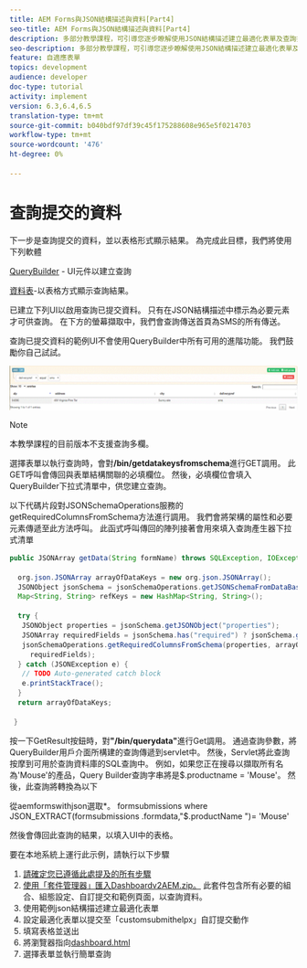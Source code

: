 ```yaml
---
title: AEM Forms與JSON結構描述與資料[Part4]
seo-title: AEM Forms與JSON結構描述與資料[Part4]
description: 多部分教學課程，可引導您逐步瞭解使用JSON結構描述建立最適化表單及查詢提交資料的相關步驟。
seo-description: 多部分教學課程，可引導您逐步瞭解使用JSON結構描述建立最適化表單及查詢提交資料的相關步驟。
feature: 自適應表單
topics: development
audience: developer
doc-type: tutorial
activity: implement
version: 6.3,6.4,6.5
translation-type: tm+mt
source-git-commit: b040bdf97df39c45f175288608e965e5f0214703
workflow-type: tm+mt
source-wordcount: '476'
ht-degree: 0%

---
```



# 查詢提交的資料


下一步是查詢提交的資料，並以表格形式顯示結果。 為完成此目標，我們將使用下列軟體

[QueryBuilder](https://querybuilder.js.org/) - UI元件以建立查詢

[資料表](https://datatables.net/)-以表格方式顯示查詢結果。

已建立下列UI以啟用查詢已提交資料。 只有在JSON結構描述中標示為必要元素才可供查詢。 在下方的螢幕擷取中，我們會查詢傳送首頁為SMS的所有傳送。

查詢已提交資料的範例UI不會使用QueryBuilder中所有可用的進階功能。 我們鼓勵你自己試試。

![querybuilder](assets/querybuilderui.gif)

>[!NOTE]
>
>本教學課程的目前版本不支援查詢多欄。

選擇表單以執行查詢時，會對&#x200B;**/bin/getdatakeysfromschema**&#x200B;進行GET調用。 此GET呼叫會傳回與表單結構關聯的必填欄位。 然後，必填欄位會填入QueryBuilder下拉式清單中，供您建立查詢。

以下代碼片段對JSONSchemaOperations服務的getRequiredColumnsFromSchema方法進行調用。 我們會將架構的屬性和必要元素傳遞至此方法呼叫。 此函式呼叫傳回的陣列接著會用來填入查詢產生器下拉式清單

```java
public JSONArray getData(String formName) throws SQLException, IOException {

  org.json.JSONArray arrayOfDataKeys = new org.json.JSONArray();
  JSONObject jsonSchema = jsonSchemaOperations.getJSONSchemaFromDataBase(formName);
  Map<String, String> refKeys = new HashMap<String, String>();

  try {
   JSONObject properties = jsonSchema.getJSONObject("properties");
   JSONArray requiredFields = jsonSchema.has("required") ? jsonSchema.getJSONArray("required") : null;
   jsonSchemaOperations.getRequiredColumnsFromSchema(properties, arrayOfDataKeys, "", jsonSchema, refKeys,
     requiredFields);
  } catch (JSONException e) {
   // TODO Auto-generated catch block
   e.printStackTrace();
  }
  return arrayOfDataKeys;

 }
```

按一下GetResult按鈕時，對&#x200B;**&quot;/bin/querydata&quot;**&#x200B;進行Get調用。 通過查詢參數，將QueryBuilder用戶介面所構建的查詢傳遞到servlet中。 然後，Servlet將此查詢按摩到可用於查詢資料庫的SQL查詢中。 例如，如果您正在搜尋以擷取所有名為&#39;Mouse&#39;的產品，Query Builder查詢字串將是$.productname = &#39;Mouse&#39;。 然後，此查詢將轉換為以下

從aemformswithjson選取*。  formsubmissions where JSON_EXTRACT(formsubmissions .formdata,&quot;$.productName &quot;)= &#39;Mouse&#39;

然後會傳回此查詢的結果，以填入UI中的表格。

要在本地系統上運行此示例，請執行以下步驟

1. [請確定您已遵循此處提及的所有步驟](part2.md)
1. [使用「套件管理器」匯入Dashboardv2AEM.zip。](assets/dashboardv2.zip) 此套件包含所有必要的組合、組態設定、自訂提交和範例頁面，以查詢資料。
1. 使用範例json結構描述建立最適化表單
1. 設定最適化表單以提交至「customsubmithelpx」自訂提交動作
1. 填寫表格並送出
1. 將瀏覽器指向[dashboard.html](http://localhost:4502/content/AemForms/dashboard.html)
1. 選擇表單並執行簡單查詢

